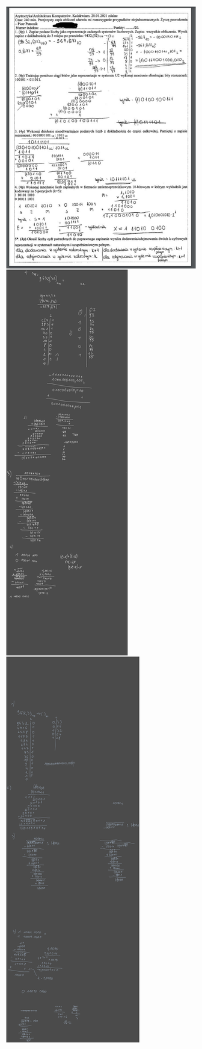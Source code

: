 ![](/Notatki/Semestr%203/Architektura%20komputerów%201/Ćwiczenia/Kolokwium/Pasted%20Image%2020240118091720_719.jpg)
![](/Notatki/Semestr%203/Architektura%20komputerów%201/Ćwiczenia/Kolokwium/Drawing%202024-01-18%2009.17.08.excalidraw.svg)
![](/Notatki/Semestr%203/Architektura%20komputerów%201/Ćwiczenia/Kolokwium/Drawing%202024-01-20%2016.10.07.excalidraw.svg)
